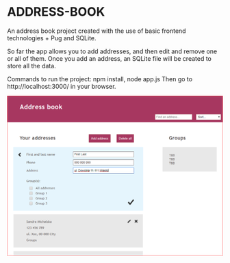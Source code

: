 # ADDRESS-BOOK

An address book project created with the use of basic frontend technologies + Pug and SQLite.

So far the app allows you to add addresses, and then edit and remove one or all of them. Once you add an address, an SQLite file will be created to store all the data.

Commands to run the project: npm install, node app.js
Then go to http://localhost:3000/ in your browser.

![screen](/screen.png)
